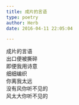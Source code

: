 ```yaml
---  
title: 成片的言语  
type: poetry  
author: Herb  
date: 2016-04-11 22:05:04  

---  
```

成片的言语  
出口便被撕碎  
即便我用诗意  
细细编织    
你离我太远    
没有风你听不见的  
风太大你听不见的